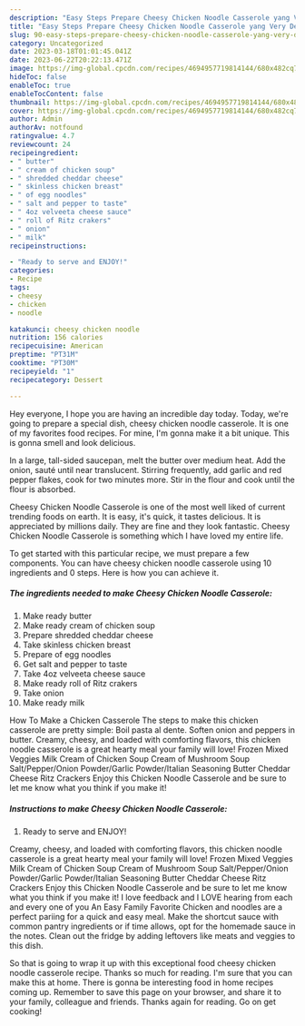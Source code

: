 ```yaml
---
description: "Easy Steps Prepare Cheesy Chicken Noodle Casserole yang Very Delicious}"
title: "Easy Steps Prepare Cheesy Chicken Noodle Casserole yang Very Delicious}"
slug: 90-easy-steps-prepare-cheesy-chicken-noodle-casserole-yang-very-delicious
category: Uncategorized
date: 2023-03-18T01:01:45.041Z
date: 2023-06-22T20:22:13.471Z
image: https://img-global.cpcdn.com/recipes/4694957719814144/680x482cq70/cheesy-chicken-noodle-casserole-recipe-main-photo.jpg
hideToc: false
enableToc: true
enableTocContent: false
thumbnail: https://img-global.cpcdn.com/recipes/4694957719814144/680x482cq70/cheesy-chicken-noodle-casserole-recipe-main-photo.jpg
cover: https://img-global.cpcdn.com/recipes/4694957719814144/680x482cq70/cheesy-chicken-noodle-casserole-recipe-main-photo.jpg
author: Admin
authorAv: notfound
ratingvalue: 4.7
reviewcount: 24
recipeingredient:
- " butter"
- " cream of chicken soup"
- " shredded cheddar cheese"
- " skinless chicken breast"
- " of egg noodles"
- " salt and pepper to taste"
- " 4oz velveeta cheese sauce"
- " roll of Ritz crakers"
- " onion"
- " milk"
recipeinstructions:

- "Ready to serve and ENJOY!"
categories:
- Recipe
tags:
- cheesy
- chicken
- noodle

katakunci: cheesy chicken noodle 
nutrition: 156 calories
recipecuisine: American
preptime: "PT31M"
cooktime: "PT30M"
recipeyield: "1"
recipecategory: Dessert

---
```



Hey everyone, I hope you are having an incredible day today. Today, we're going to prepare a special dish, cheesy chicken noodle casserole. It is one of my favorites food recipes. For mine, I'm gonna make it a bit unique. This is gonna smell and look delicious.

In a large, tall-sided saucepan, melt the butter over medium heat. Add the onion, sauté until near translucent. Stirring frequently, add garlic and red pepper flakes, cook for two minutes more. Stir in the flour and cook until the flour is absorbed.

Cheesy Chicken Noodle Casserole is one of the most well liked of current trending foods on earth. It is easy, it's quick, it tastes delicious. It is appreciated by millions daily. They are fine and they look fantastic. Cheesy Chicken Noodle Casserole is something which I have loved my entire life.


To get started with this particular recipe, we must prepare a few components. You can have cheesy chicken noodle casserole using 10 ingredients and 0 steps. Here is how you can achieve it.

<!--inarticleads1-->

##### The ingredients needed to make Cheesy Chicken Noodle Casserole:

1. Make ready  butter
1. Make ready  cream of chicken soup
1. Prepare  shredded cheddar cheese
1. Take  skinless chicken breast
1. Prepare  of egg noodles
1. Get  salt and pepper to taste
1. Take  4oz velveeta cheese sauce
1. Make ready  roll of Ritz crakers
1. Take  onion
1. Make ready  milk


How To Make a Chicken Casserole The steps to make this chicken casserole are pretty simple: Boil pasta al dente. Soften onion and peppers in butter. Creamy, cheesy, and loaded with comforting flavors, this chicken noodle casserole is a great hearty meal your family will love! Frozen Mixed Veggies Milk Cream of Chicken Soup Cream of Mushroom Soup Salt/Pepper/Onion Powder/Garlic Powder/Italian Seasoning Butter Cheddar Cheese Ritz Crackers Enjoy this Chicken Noodle Casserole and be sure to let me know what you think if you make it! 

<!--inarticleads2-->

##### Instructions to make Cheesy Chicken Noodle Casserole:


1. Ready to serve and ENJOY!

Creamy, cheesy, and loaded with comforting flavors, this chicken noodle casserole is a great hearty meal your family will love! Frozen Mixed Veggies Milk Cream of Chicken Soup Cream of Mushroom Soup Salt/Pepper/Onion Powder/Garlic Powder/Italian Seasoning Butter Cheddar Cheese Ritz Crackers Enjoy this Chicken Noodle Casserole and be sure to let me know what you think if you make it! I love feedback and I LOVE hearing from each and every one of you An Easy Family Favorite Chicken and noodles are a perfect pariing for a quick and easy meal. Make the shortcut sauce with common pantry ingredients or if time allows, opt for the homemade sauce in the notes. Clean out the fridge by adding leftovers like meats and veggies to this dish. 

So that is going to wrap it up with this exceptional food cheesy chicken noodle casserole recipe. Thanks so much for reading. I'm sure that you can make this at home. There is gonna be interesting food in home recipes coming up. Remember to save this page on your browser, and share it to your family, colleague and friends. Thanks again for reading. Go on get cooking!
